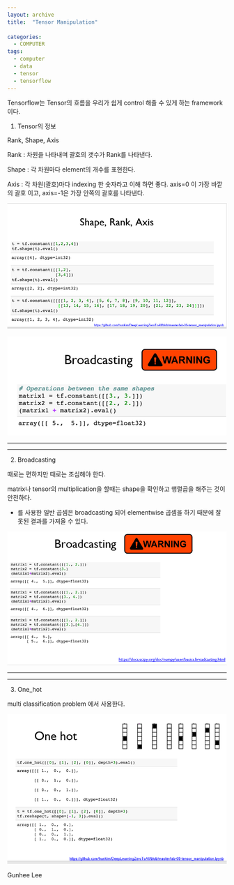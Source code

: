 ```yaml
---
layout: archive
title:  "Tensor Manipulation"

categories:
  - COMPUTER
tags:
  - computer
  - data
  - tensor
  - tensorflow
---
```

Tensorflow는 Tensor의 흐름을 우리가 쉽게 control 해줄 수 있게 하는 framework 이다. 

1. Tensor의 정보

Rank, Shape, Axis

Rank : 차원을 나타내며 괄호의 갯수가 Rank를 나타낸다. 

Shape : 각 차원마다 element의 개수를 표현한다. 

Axis : 각 차원(괄호)마다 indexing 한 숫자라고 이해 하면 좋다. axis=0 이 가장 바깥의 괄호 이고, axis=-1은 가장 안쪽의 괄호를 나타낸다.

![1](/assets/images/gun0810/1.png)

![2](/assets/images/gun0810/2.PNG)

***
***
2. Broadcasting

때로는 편하지만 때로는 조심해야 한다. 

matrix나 tensor의 multiplication을 할때는 shape을 확인하고 행렬곱을 해주는 것이 안전하다. 
* 를 사용한 일반 곱셈은 broadcasting 되어 elementwise 곱셈을 하기 때문에 잘못된 결과를 가져올 수 있다. 

![3](/assets/images/gun0810/3.PNG)

***
***

3. One_hot

multi classification problem 에서 사용한다.

![4](/assets/images/gun0810/4.PNG)


Gunhee Lee